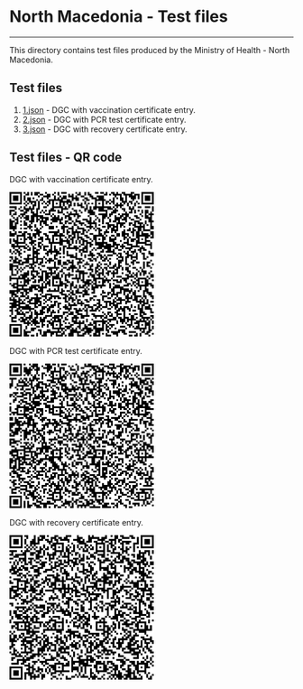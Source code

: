 # North Macedonia  - Test files

---

This directory contains test files produced by the Ministry of Health - North Macedonia. 

## Test files

1. [1.json](2DCode/raw/1.json) - DGC with vaccination certificate entry.
2. [2.json](2DCode/raw/2.json) - DGC with PCR test certificate entry.
3. [3.json](2DCode/raw/3.json) - DGC with recovery certificate entry.

## Test files - QR code

DGC with  vaccination certificate entry.

![1](2DCode/png/1.png)

DGC with  PCR test certificate entry.

![2](2DCode/png/2.png)


DGC with  recovery certificate entry.

![3](2DCode/png/3.png)
